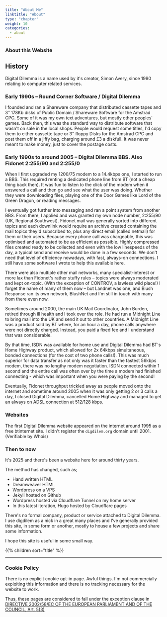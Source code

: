 ```yaml
---
title: "About Me"
linktitle: "About"
type: "chapter"
weight: 10
categories:
  - about
---
```



### About this Website

## History

Digital Dilemma is a name used by it's creator, Simon Avery, since 1990 relating to computer related services. 

### Early 1990s – Round Corner Software / Digital Dilemma

I founded and ran a Shareware company that distributed cassette tapes and 3″ 178Kb disks of Public Domain / Shareware Software for the Amstrad CPC. Some of it was my own text adventures, but mostly other peoples' games. Back then, this was the standard way to distribute software that wasn't on sale in the local shops. People would request some titles, I'd copy them to either cassette tape or 3" floppy Disks for the Amstrad CPC and post them off in a jiffy bag, charging around £3 a diskfull. It was never meant to make money, just to cover the postage costs.

### Early 1990s to around 2005 – Digital Dilemma BBS. Also Fidonet 2:255/90 and 2:255/0

When I first upgraded my 1200/75 modem to a 14.4kbps one, I started to run a BBS. This required renting a dedicated phone line from BT (not a cheap thing back then). It was fun to listen to the click of the modem when it answered a call and then go and see what the user was doing. Whether they were downloading files, playing one of the Door Games like Lord of the Green Dragon, or reading messages.

I eventually got further into messaging and ran a point system from another BBS. From there, I applied and was granted my own node number, 2:255/90 (UK, Regional Southwest). Fidonet mail was generally sorted into different topics and each downlink would require an archive created containing the mail topics they'd subscribed to, plus any direct email (called netmail) for them or their users. Because every phone call was chargeable, this was optimised and automated to be as efficient as possible. Highly compressed files created ready to be collected and even with the low linespeeds of the day, a typical send and receive would be done in a few seconds. We don't need that level of efficiency nowadays, with fast, always-on connections. I still have some software I wrote to help this available here.

There were also multiple other mail networks, many specialist-interest or more lax than Fidonet's rather stuffy rules – topics were always moderated and kept on-topic. (With the exception of CONTROV, a lawless wild place!) I forget the name of many of them now – but Landnet was one, and Blush Response ran its own network, BlushNet and I'm still in touch with many from there even now.

Sometimes around 2000, the main UK Mail Coordinator, John Burden, retired through ill health and I took over the role. He had run a Midnight Line to bring mail into the UK and send it out to other countries. A Midnight Line was a product sold by BT where, for an hour a day, phone calls anywhere were not directly charged. Instead, you paid a fixed fee and I understand that was considerable.

By that time, ISDN was available for home use and Digital Dilemma had BT's Home Highway product, which allowed for 2x 64kbps simultaneous, bonded connections (for the cost of two phone calls!). This was much superior for data transfer as not only was it faster than the fastest 56kbps modem, there was no lengthy modem negotiation. ISDN connected within 1 second and  the entire call was often over by the time a modem had finished connecting - which was important when you were paying by the second!

Eventually, Fidonet throughput trickled away as people moved onto the internet and sometime around 2005 when it was only getting 2 or 3 calls a day, I closed Digital Dilemma, cancelled Home Highway and managed to get an always on ADSL connection at 512/128 kbps.

### Websites

The first Digital Dilemma website appeared on the internet around 1995 as a free btinternet site. I didn't register the `digdilem.org` domain until 2001.(Verifiable by Whois)

### Then to now

It's 2025 and there's been a website here for around thirty years. 

The method has changed, such as;

* Hand written HTML
* Dreamweaver HTML
* Wordpress on a VPS
* Jekyll hosted on Github
* Wordpress hosted via Cloudflare Tunnel on my home server
* In this latest iteration, Hugo hosted by Cloudflare pages

There's no formal company, product or service attached to Digital Dilemma. I use digdilem as a nick in a great many places and I've generally provided this site, in some form or another, mostly to house a few projects and share some information. 

I hope this site is useful in some small way. 

{{% children sort="title" %}}

--------------

### Cookie Policy

There is no explicit cookie opt-in page. Awful things. I'm not commercially exploiting this information and there is no tracking necessary for the website to work. 

Thus, these pages are considered to fall under the exception clause in [DIRECTIVE 2002/58/EC OF THE EUROPEAN PARLIAMENT AND OF THE COUNCIL, Art. 5(3)](https://eur-lex.europa.eu/legal-content/EN/TXT/HTML/?uri=CELEX:02002L0058-20091219#id-8b90d9c9-eb09-44f5-a58d-51d9cb3a50cd)
